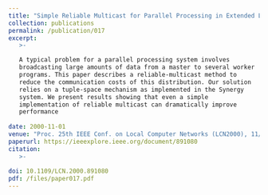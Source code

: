 ```yaml
---
title: "Simple Reliable Multicast for Parallel Processing in Extended LANs"
collection: publications
permalink: /publication/017
excerpt:
   >-   

   A typical problem for a parallel processing system involves
   broadcasting large amounts of data from a master to several worker
   programs. This paper describes a reliable-multicast method to
   reduce the communication costs of this distribution. Our solution
   relies on a tuple-space mechanism as implemented in the Synergy
   system. We present results showing that even a simple
   implementation of reliable multicast can dramatically improve
   performance
   
date: 2000-11-01
venue: "Proc. 25th IEEE Conf. on Local Computer Networks (LCN2000), 11/2000, pp. 437-438."
paperurl: https://ieeexplore.ieee.org/document/891080
citation:
   >-
   
doi: 10.1109/LCN.2000.891080
pdf: /files/paper017.pdf
---
```


